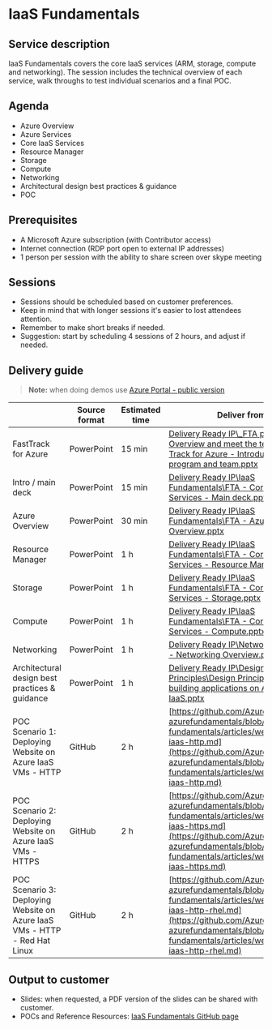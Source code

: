 # IaaS Fundamentals

## Service description

IaaS Fundamentals covers the core IaaS services (ARM, storage, compute and networking). The session includes the technical overview of each service, walk throughs to test individual scenarios and a final POC.


## Agenda

* Azure Overview
* Azure Services
* Core IaaS Services
* Resource Manager
* Storage 
* Compute
* Networking
* Architectural design best practices & guidance
* POC


## Prerequisites

* A Microsoft Azure subscription (with Contributor access)
* Internet connection (RDP port open to external IP addresses)
* 1 person per session with the ability to share screen over skype meeting


## Sessions

* Sessions should be scheduled based on customer preferences.
* Keep in mind that with longer sessions it's easier to lost attendees attention.
* Remember to make short breaks if needed.
* Suggestion: start by scheduling 4 sessions of 2 hours, and adjust if needed.


## Delivery guide

> **Note:** when doing demos use [Azure Portal - public version](https://portal.azure.com/?feature.customportal=false)

|  | Source format | Estimated time | Deliver from | Readiness Resources |
| ------------- | ------------- | ------------- | ------------- | ------------- |
| FastTrack for Azure | PowerPoint | 15 min | [Delivery Ready IP\\_FTA program Overview and meet the team\Fast Track for Azure - Introduction to the program and team.pptx](https://microsoft.sharepoint.com/:p:/t/fasttrackforazure/CE/EbPt2DuC0XxLveqf2EsZcK4BAMhdpbasfd5HZHxGUtSnrA?e=25ee177e498a48c8a826bd600ffb723e) | | 
| Intro / main deck | PowerPoint | 15 min  | [Delivery Ready IP\IaaS Fundamentals\FTA - Core IaaS Services - Main deck.pptx](https://microsoft.sharepoint.com/:f:/t/fasttrackforazure/CE/EqdM7nbWFZFMi88REfFSUA0BbUE-vqykgYlfULc2wAlflQ?e=53f4946a6fd54acc9528a4e4c0b9001f) | | 
| Azure Overview | PowerPoint | 30 min | [Delivery Ready IP\IaaS Fundamentals\FTA - Azure Overview.pptx](https://microsoft.sharepoint.com/:f:/t/fasttrackforazure/CE/EqdM7nbWFZFMi88REfFSUA0BbUE-vqykgYlfULc2wAlflQ?e=53f4946a6fd54acc9528a4e4c0b9001f) | [Azure Boot Camp - Technical Overview by Mark Russinovich](https://microsoft.sharepoint.com/sites/infopedia/media/details/AEVD-3-121938) | 
| Resource Manager | PowerPoint | 1 h | [Delivery Ready IP\IaaS Fundamentals\FTA - Core IaaS Services - Resource Manager.pptx](https://microsoft.sharepoint.com/:f:/t/fasttrackforazure/CE/EqdM7nbWFZFMi88REfFSUA0BbUE-vqykgYlfULc2wAlflQ?e=53f4946a6fd54acc9528a4e4c0b9001f) | | 
| Storage  | PowerPoint | 1 h | [Delivery Ready IP\IaaS Fundamentals\FTA - Core IaaS Services - Storage.pptx](https://microsoft.sharepoint.com/:f:/t/fasttrackforazure/CE/EqdM7nbWFZFMi88REfFSUA0BbUE-vqykgYlfULc2wAlflQ?e=53f4946a6fd54acc9528a4e4c0b9001f) | | 
| Compute | PowerPoint | 1 h | [Delivery Ready IP\IaaS Fundamentals\FTA - Core IaaS Services - Compute.pptx](https://microsoft.sharepoint.com/:f:/t/fasttrackforazure/CE/EqdM7nbWFZFMi88REfFSUA0BbUE-vqykgYlfULc2wAlflQ?e=53f4946a6fd54acc9528a4e4c0b9001f) | | 
| Networking | PowerPoint | 1 h | [Delivery Ready IP\Networking\Azure - Networking Overview.pptx](https://microsoft.sharepoint.com/:f:/t/fasttrackforazure/CE/EoKoA61s48JJr3TDWEj22hEBeQwAZUVHokBkAYuRplzF8A?e=1ac32b8936a748208755a3b5c8b7981c) | Office Mix recording: https://mix.office.com/watch/9f3x03k6p2lb | 
| Architectural design best practices & guidance | PowerPoint | 1 h | [Delivery Ready IP\Design Principles\Design Principles for building applications on Azure IaaS.pptx](https://microsoft.sharepoint.com/:f:/t/fasttrackforazure/CE/EmDmB0mWOkZIktib4_HjiwwB0lTYImVj7AKKG6aMj3hfTA?e=b1c7632ca8bf46649d9753c57534a131) | | 
| POC Scenario 1: Deploying Website on Azure IaaS VMs - HTTP | GitHub | 2 h | [https://github.com/Azure/fta-azurefundamentals/blob/master/iaas-fundamentals/articles/website-on-iaas-http.md](https://github.com/Azure/fta-azurefundamentals/blob/master/iaas-fundamentals/articles/website-on-iaas-http.md) | | 
| POC Scenario 2: Deploying Website on Azure IaaS VMs - HTTPS | GitHub | 2 h | [https://github.com/Azure/fta-azurefundamentals/blob/master/iaas-fundamentals/articles/website-on-iaas-https.md](https://github.com/Azure/fta-azurefundamentals/blob/master/iaas-fundamentals/articles/website-on-iaas-https.md) | | 
| POC Scenario 3: Deploying Website on Azure IaaS VMs - HTTP - Red Hat Linux | GitHub | 2 h | [https://github.com/Azure/fta-azurefundamentals/blob/master/iaas-fundamentals/articles/website-on-iaas-http-rhel.md](https://github.com/Azure/fta-azurefundamentals/blob/master/iaas-fundamentals/articles/website-on-iaas-http-rhel.md) | | 


## Output to customer

* Slides: when requested, a PDF version of the slides can be shared with customer.
* POCs and Reference Resources: [IaaS Fundamentals GitHub page](https://github.com/Azure/fta-azurefundamentals/tree/master/iaas-fundamentals)
